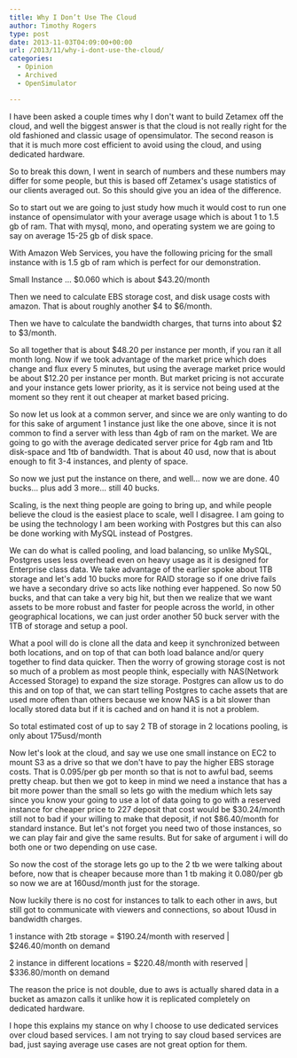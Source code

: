```yaml
---
title: Why I Don’t Use The Cloud
author: Timothy Rogers
type: post
date: 2013-11-03T04:09:00+00:00
url: /2013/11/why-i-dont-use-the-cloud/
categories:
  - Opinion
  - Archived
  - OpenSimulator

---
```

I have been asked a couple times why I don't want to build Zetamex off the cloud, and well the biggest answer is that the cloud is not really right for the old fashioned and classic usage of opensimulator. The second reason is that it is much more cost efficient to avoid using the cloud, and using dedicated hardware.
  
So to break this down, I went in search of numbers and these numbers may differ for some people, but this is based off Zetamex's usage statistics of our clients averaged out. So this should give you an idea of the difference.

So to start out we are going to just study how much it would cost to run one instance of opensimulator with your average usage which is about 1 to 1.5 gb of ram. That with mysql, mono, and operating system we are going to say on average 15-25 gb of disk space.

With Amazon Web Services, you have the following pricing for the small instance with is 1.5 gb of ram which is perfect for our demonstration.

Small Instance ... $0.060 which is about $43.20/month

Then we need to calculate EBS storage cost, and disk usage costs with amazon. That is about roughly another $4 to $6/month.

Then we have to calculate the bandwidth charges, that turns into about $2 to $3/month.

So all together that is about $48.20 per instance per month, if you ran it all month long. Now if we took advantage of the market price which does change and flux every 5 minutes, but using the average market price would be about $12.20 per instance per month. But market pricing is not accurate and your instance gets lower priority, as it is service not being used at the moment so they rent it out cheaper at market based pricing.

So now let us look at a common server, and since we are only wanting to do for this sake of argument 1 instance just like the one above, since it is not common to find a server with less than 4gb of ram on the market. We are going to go with the average dedicated server price for 4gb ram and 1tb disk-space and 1tb of bandwidth. That is about 40 usd, now that is about enough to fit 3-4 instances, and plenty of space.

So now we just put the instance on there, and well... now we are done. 40 bucks... plus add 3 more... still 40 bucks.

Scaling, is the next thing people are going to bring up, and while people believe the cloud is the easiest place to scale, well I disagree. I am going to be using the technology I am been working with Postgres but this can also be done working with MySQL instead of Postgres.

We can do what is called pooling, and load balancing, so unlike MySQL, Postgres uses less overhead even on heavy usage as it is designed for Enterprise class data. We take advantage of the earlier spoke about 1TB storage and let's add 10 bucks more for RAID storage so if one drive fails we have a secondary drive so acts like nothing ever happened. So now 50 bucks, and that can take a very big hit, but then we realize that we want assets to be more robust and faster for people across the world, in other geographical locations, we can just order another 50 buck server with the 1TB of storage and setup a pool.

What a pool will do is clone all the data and keep it synchronized between both locations, and on top of that can both load balance and/or query together to find data quicker. Then the worry of growing storage cost is not so much of a problem as most people think, especially with NAS(Network Accessed Storage) to expand the size storage. Postgres can allow us to do this and on top of that, we can start telling Postgres to cache assets that are used more often than others because we know NAS is a bit slower than locally stored data but if it is cached and on hand it is not a problem.

So total estimated cost of up to say 2 TB of storage in 2 locations pooling, is only about 175usd/month

Now let's look at the cloud, and say we use one small instance on EC2 to mount S3 as a drive so that we don't have to pay the higher EBS storage costs. That is 0.095/per gb per month so that is not to awful bad, seems pretty cheap. but then we got to keep in mind we need a instance that has a bit more power than the small so lets go with the medium which lets say since you know your going to use a lot of data going to go with a reserved instance for cheaper price to 227 deposit that cost would be $30.24/month still not to bad if your willing to make that deposit, if not $86.40/month for standard instance. But let's not forget you need two of those instances, so we can play fair and give the same results. But for sake of argument i will do both one or two depending on use case.

So now the cost of the storage lets go up to the 2 tb we were talking about before, now that is cheaper because more than 1 tb making it 0.080/per gb so now we are at 160usd/month just for the storage.

Now luckily there is no cost for instances to talk to each other in aws, but still got to communicate with viewers and connections, so about 10usd in bandwidth charges.

1 instance with 2tb storage = $190.24/month with reserved | $246.40/month on demand

2 instance in different locations = $220.48/month with reserved | $336.80/month on demand

The reason the price is not double, due to aws is actually shared data in a bucket as amazon calls it unlike how it is replicated completely on dedicated hardware.

I hope this explains my stance on why I choose to use dedicated services over cloud based services. I am not trying to say cloud based services are bad, just saying average use cases are not great option for them.